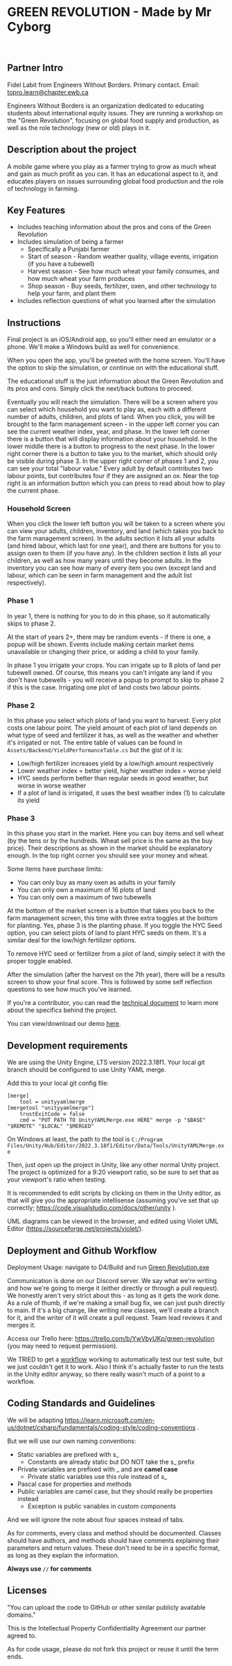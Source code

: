 # GREEN REVOLUTION - Made by Mr Cyborg
​
## Partner Intro
Fidel Labit from Engineers Without Borders. Primary contact. Email: topro.learn@chapter.ewb.ca

Engineers Without Borders is an organization dedicated to educating students about international equity issues. They are running a workshop on the "Green Revolution", focusing on global food supply and production, as well as the role technology (new or old) plays in it.

## Description about the project
A mobile game where you play as a farmer trying to grow as much wheat and gain as much profit as you can. It has an educational aspect to it, and educates players on issues surrounding global food production and the role of technology in farming.
​
## Key Features
- Includes teaching information about the pros and cons of the Green Revolution
- Includes simulation of being a farmer
    - Specifically a Punjabi farmer
    - Start of season - Random weather quality, village events, irrigation (if you have a tubewell)
    - Harvest season - See how much wheat your family consumes, and how much wheat your farm produces
    - Shop season - Buy seeds, fertilizer, oxen, and other technology to help your farm, and plant them
- Includes reflection questions of what you learned after the simulation
​
## Instructions
Final project is an iOS/Android app, so you'll either need an emulator or a phone. We'll make a Windows build as well for convenience.

When you open the app, you'll be greeted with the home screen. You'll have the option to skip the simulation, or continue on with the educational stuff.

The educational stuff is the just information about the Green Revolution and its pros and cons. Simply click the next/back buttons to proceed.

Eventually you will reach the simulation. There will be a screen where you can select which household you want to play as, each with a different number of adults, children, and plots of land. When you click, you will be brought to the farm management screen - in the upper left corner you can see the current weather index, year, and phase. In the lower left corner there is a button that will display information about your household. In the lower middle there is a button to progress to the next phase. In the lower right corner there is a button to take you to the market, which should only be visible during phase 3. In the upper right corner of phases 1 and 2, you can see your total "labour value." Every adult by default contributes two labour points, but contributes four if they are assigned an ox. Near the top right is an information button which you can press to read about how to play the current phase.

### Household Screen
When you click the lower left button you will be taken to a screen where you can view your adults, children, inventory, and land (which takes you back to the farm management screen). In the adults section it lists all your adults (and hired labour, which last for one year), and there are buttons for you to assign oxen to them (if you have any). In the children section it lists all your children, as well as how many years until they become adults. In the inventory you can see how many of every item you own (except land and labour, which can be seen in farm management and the adult list respectively).

### Phase 1
In year 1, there is nothing for you to do in this phase, so it automatically skips to phase 2.

At the start of years 2+, there may be random events - if there is one, a popup will be shown. Events include making certain market items unavailable or changing their price, or adding a child to your family.

In phase 1 you irrigate your crops. You can irrigate up to 8 plots of land per tubewell owned. Of course, this means you can't irrigate any land if you don't have tubewells - you will receive a popup to prompt to skip to phase 2 if this is the case. Irrigating one plot of land costs two labour points.

### Phase 2
In this phase you select which plots of land you want to harvest. Every plot costs one labour point. The yield amount of each plot of land depends on what type of seed and fertilizer it has, as well as the weather and whether it's irrigated or not. The entire table of values can be found in `Assets/Backend/YieldPerformanceTable.cs` but the gist of it is:
- Low/high fertilizer increases yield by a low/high amount respectively
- Lower weather index = better yield, higher weather index = worse yield
- HYC seeds perform better than regular seeds in good weather, but worse in worse weather
- If a plot of land is irrigated, it uses the best weather index (1) to calculate its yield

### Phase 3
In this phase you start in the market. Here you can buy items and sell wheat (by the tens or by the hundreds. Wheat sell price is the same as the buy price). Their descriptions as shown in the market should be explanatory enough. In the top right corner you should see your money and wheat.

Some items have purchase limits:
- You can only buy as many oxen as adults in your family
- You can only own a maximum of 16 plots of land
- You can only own a maximum of two tubewells

At the bottom of the market screen is a button that takes you back to the farm management screen, this time with three extra toggles at the bottom for planting. Yes, phase 3 is the planting phase. If you toggle the HYC Seed option, you can select plots of land to plant HYC seeds on them. It's a similar deal for the low/high fertilizer options.

To remove HYC seed or fertilizer from a plot of land, simply select it with the proper toggle enabled.


After the simulation (after the harvest on the 7th year), there will be a results screen to show your final score. This is followed by some self reflection questions to see how much you've learned.

If you're a contributor, you can read the [technical document](technical-document.md) to learn more about the specifics behind the project.

You can view/download our demo [here](deliverables/D4/demo-video.mp4).
 
## Development requirements
We are using the Unity Engine, LTS version 2022.3.18f1. Your local git branch should be configured to use Unity YAML merge.

Add this to your local git config file:
```
[merge]
    tool = unityyamlmerge
[mergetool "unityyamlmerge"]
    trustExitCode = false
    cmd = "PUT PATH TO UnityYAMLMerge.exe HERE" merge -p "$BASE" "$REMOTE" "$LOCAL" "$MERGED"
```

On Windows at least, the path to the tool is `C:/Program Files/Unity/Hub/Editor/2022.3.18f1/Editor/Data/Tools/UnityYAMLMerge.exe`

Then, just open up the project in Unity, like any other normal Unity project. The project is optimized for a 9:20 viewport ratio, so be sure to set that as your
viewport's ratio when testing.

It is recommended to edit scripts by clicking on them in the Unity editor, as that will give you the appropriate intellisense (assuming you've set that up correctly; https://code.visualstudio.com/docs/other/unity ).

UML diagrams can be viewed in the browser, and edited using Violet UML Editor (https://sourceforge.net/projects/violet/).
 
## Deployment and Github Workflow
Deployment Usage: navigate to D4/Build and run [Green Revolution.exe](deliverables/D4/Build/Green%20Revolution.exe)

Communication is done on our Discord server. We say what we're writing and how we're going to merge it (either directly or through a pull request). We honestly aren't very strict about this - as long as it gets the work done. As a rule of thumb, if we're making a small bug fix, we can just push directly to main. If it's a big change, like writing new classes, we'll create a branch for it, and the writer of it will create a pull request. Team lead reviews it and merges it.

Access our Trello here: https://trello.com/b/YwVbyUKp/green-revolution  (you may need to request permission).

We TRIED to get a [workflow](https://github.com/marketplace/actions/unity-test-runner) working to automatically test our test suite, but we just couldn't get it to work. Also I think it's actually faster to run the tests in the Unity editor anyway, so there really wasn't much of a point to a workflow.

## Coding Standards and Guidelines
We will be adapting https://learn.microsoft.com/en-us/dotnet/csharp/fundamentals/coding-style/coding-conventions .

But we will use our own naming conventions:
- Static variables are prefixed with s_
    - Constants are already static but DO NOT take the s_ prefix
- Private variables are prefixed with _ and are **camel case**
    - Private static variables use this rule instead of s_
- Pascal case for properties and methods
- Public variables are camel case, but they should really be properties instead
    - Exception is public variables in custom components

And we will ignore the note about four spaces instead of tabs.

As for comments, every class and method should be documented. Classes should have authors, and methods should have comments explaining their parameters and return values. These don't need to be in a specific format, as long as they explain the information.

**Always use `//` for comments**
​
## Licenses 
"You can upload the code to GitHub or other similar publicly available domains."

This is the Intellectual Property Confidentiality Agreement our partner agreed to.

As for code usage, please do not fork this project or reuse it until the term ends.
